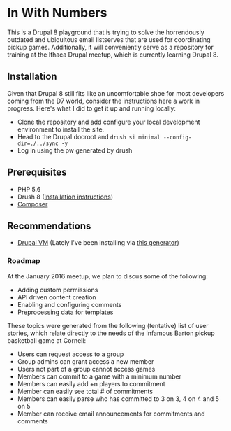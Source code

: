 # In With Numbers

This is a Drupal 8 playground that is trying to solve the horrendously outdated and ubiquitous email listserves that are used for coordinating pickup games. Additionally, it will conveniently serve as a repository for training at the Ithaca Drupal meetup, which is currently learning Drupal 8.

## Installation

Given that Drupal 8 still fits like an uncomfortable shoe for most developers coming from the D7 world, consider the instructions here a work in progress. Here's what I did to get it up and running locally:

  * Clone the repository and add configure your local development environment to install the site.
  * Head to the Drupal docroot and `drush si minimal --config-dir=./../sync -y`
  * Log in using the pw generated by drush

## Prerequisites

  * PHP 5.6
  * Drush 8 ([Installation instructions](http://docs.drush.org/en/master/install/))
  * [Composer](https://getcomposer.org/download/)

## Recommendations

  * [Drupal VM](https://github.com/geerlingguy/drupal-vm) (Lately I've been installing via [this generator](https://github.com/kevinquillen/generator-drupalvm))

### Roadmap

At the January 2016 meetup, we plan to discus some of the following:

  * Adding custom permissions
  * API driven content creation
  * Enabling and configuring comments
  * Preprocessing data for templates

These topics were generated from the following (tentative) list of user stories, which relate directly to the needs of the infamous Barton pickup basketball game at Cornell:

  * Users can request access to a group
  * Group admins can grant access a new member
  * Users not part of a group cannot access games
  * Members can commit to a game with a minimum number
  * Members can easily add +n players to commitment
  * Member can easily see total # of commitments
  * Members can easily parse who has committed to 3 on 3, 4 on 4 and 5 on 5
  * Member can receive email announcements for commitments and comments
